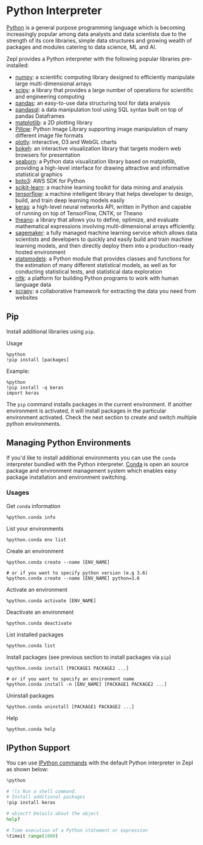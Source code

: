 # Python Interpreter

[Python](https://www.python.org/) is a general purpose programming language which is becoming increasingly popular among data analysts and data scientists due to the strength of its core libraries, simple data structures and growing wealth of packages and modules catering to data science, ML and AI.

Zepl provides a Python interpreter with the following popular  libraries pre-installed:

 * [numpy](http://www.numpy.org/): a scientific computing library designed to efficiently manipulate large multi-dimensional arrays
 * [scipy](https://www.scipy.org/): a library that provides a large number of operations for scientific and engineering computing
 * [pandas](http://pandas.pydata.org/): an easy-to-use data structuring tool for data analysis
 * [pandasql](https://pypi.python.org/pypi/pandasql): a data manipulation tool using SQL syntax built on top of pandas Dataframes
 * [matplotlib](http://matplotlib.org/): a 2D plotting library
 * [Pillow](https://python-pillow.org/): Python Image Library supporting image manipulation of many different image file formats
 * [plotly](https://plot.ly/): interactive, D3 and WebGL charts
 * [bokeh](https://bokeh.pydata.org/): an interactive visualization library that targets modern web browsers for presentation
 * [seaborn](https://seaborn.pydata.org/): a Python data visualization library based on matplotlib, providing a high-level interface for drawing attractive and informative statistical graphics
 * [boto3](http://boto3.readthedocs.io/): AWS SDK for Python
 * [scikit-learn](http://scikit-learn.org/): a machine learning toolkit for data mining and analysis
 * [tensorflow](https://www.tensorflow.org/): a machine intelligent library that helps developer to design, build, and train deep learning models easily
 * [keras](https://keras.io): a high-level neural networks API, written in Python and capable of running on top of TensorFlow, CNTK, or Theano
 * [theano](http://deeplearning.net/software/theano/): a library that allows you to define, optimize, and evaluate mathematical expressions involving multi-dimensional arrays efficiently.
 * [sagemaker](https://aws.amazon.com/sagemaker): a fully managed machine learning service which allows data scientists and developers to quickly and easily build and train machine learning models, and then directly deploy them into a production-ready hosted environment
 * [statsmodels](https://www.statsmodels.org/): a Python module that provides classes and functions for the estimation of many different statistical models, as well as for conducting statistical tests, and statistical data exploration
 * [nltk](https://www.nltk.org/): a platform for building Python programs to work with human language data
 * [scrapy](https://scrapy.org/): a collaborative framework for extracting the data you need from websites

## Pip

Install additional libraries using `pip`.

Usage

```
%python
!pip install [packages]
```

Example:

```
%python
!pip install -q keras
import keras
```

The `pip` command installs packages in the current environment. If another environment is activated, it will install packages in the particular environment activated. Check the next section to create and switch multiple python environments.

## Managing Python Environments

If you'd like to install additional environments you can use the `conda` interpreter bundled with the Python interpreter. [Conda](https://conda.io/docs/) is open an source package and environment management system which enables easy package installation and environment switching.

### Usages

Get `conda` information
```
%python.conda info
```
List your environments
```
%python.conda env list
```
Create an environment
```
%python.conda create --name [ENV_NAME]

# or if you want to specify python version (e.g 3.6)
%python.conda create --name [ENV_NAME] python=3.6
```
Activate an environment
```
%python.conda activate [ENV_NAME]
```
Deactivate an environment
```
%python.conda deactivate
```

List installed packages
```
%python.conda list
```
Install packages (see previous section to install packages via `pip`)
```
%python.conda install [PACKAGE1 PACKAGE2 ...]

# or if you want to specify an environment name
%python.conda install -n [ENV_NAME] [PACKAGE1 PACKAGE2 ...]
```
Uninstall packages
```
%python.conda uninstall [PACKAGE1 PACKAGE2 ...]
```
Help
```
%python.conda help
```


## IPython Support

You can use [IPython commands](http://ipython.readthedocs.io/en/stable/interactive/tutorial.html) with the default Python interpreter in Zepl as shown below:

```python
%python

# !ls Run a shell command.
# Install additional packages
!pip install keras

# object? Details about the object
help?

# Time execution of a Python statement or expression
%timeit range(1000)
```
